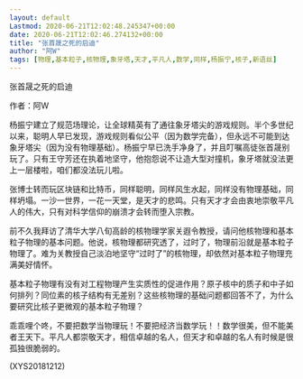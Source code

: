 ```yaml
---
layout: default
Lastmod: 2020-06-21T12:02:48.245347+00:00
date: 2020-06-21T12:02:46.274132+00:00
title: "张首晟之死的启迪"
author: "阿W"
tags: [物理,基本粒子,核物理,象牙塔,天才,平凡人,数学,同样,杨振宁,核子,新语丝]
---
```


张首晟之死的启迪

作者：阿W

杨振宁建立了规范场理论，让全球精英有了通往象牙塔尖的游戏规则。半个多世纪以来，聪明人早已发现，游戏规则看似公平（因为数学完备），但永远不可能到达象牙塔尖（因为没有物理基础）。杨振宁早已洗手净身了，并且叮嘱高徒张首晟别玩了。只有王守芳还在执着地坚守，他抱怨说不让造大型对撞机，象牙塔就没法更上一层楼啦，咱们都没法玩儿啦。

张博士转而玩区块链和比特币，同样聪明，同样风生水起，同样没有物理基础，同样坍塌。一沙一世界，一花一天堂，是天才的悲鸣。只有天才才会由衷地崇敬平凡人的伟大，只有对科学信仰的崩溃才会转而堕入宗教。

前不久我拜访了清华大学八旬高龄的核物理学家关遐令教授，请问他核物理和基本粒子物理的基本问题。他说，核物理都研究透了，过时了，物理前沿就是基本粒子物理了。难为关教授自己淡泊地坚守“过时了”的核物理，却依然对基本粒子物理充满美好情怀。

基本粒子物理有没有对工程物理产生实质性的促进作用？原子核中的质子和中子如何排列？同位素的核子结构有无差别？这些核物理的基础问题都回答不了，为什么要研究比核子更微观的基本粒子物理？

乖乖哩个咚，不要把数学当物理玩！不要把经济当数学玩！！数学很美，但不能美者王天下。平凡人都崇敬天才，相信卓越的名人，但天才和卓越的名人有时候是很孤独很脆弱的。

(XYS20181212)

